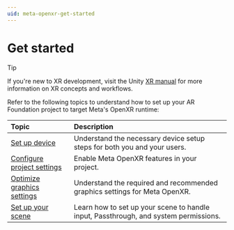 ```yaml
---
uid: meta-openxr-get-started
---
```

# Get started

> [!TIP]
> If you're new to XR development, visit the Unity [XR manual](xref:um-xr) for more information on XR concepts and workflows.

Refer to the following topics to understand how to set up your AR Foundation project to target Meta's OpenXR runtime:

| Topic | Description |
| :---- | :---------- |
| [Set up device](xref:meta-openxr-device-setup) | Understand the necessary device setup steps for both you and your users. |
| [Configure project settings](xref:meta-openxr-project-settings) | Enable Meta OpenXR features in your project. |
| [Optimize graphics settings](xref:meta-openxr-graphics-settings) | Understand the required and recommended graphics settings for Meta OpenXR.
| [Set up your scene](xref:meta-openxr-scene-setup) | Learn how to set up your scene to handle input, Passthrough, and system permissions. |
